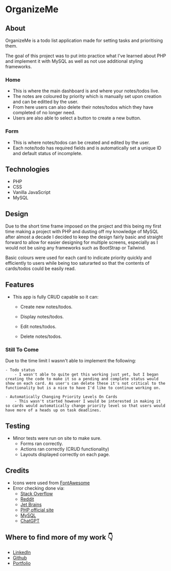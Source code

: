 # OrganizeMe

## About

OrganizeMe is a todo list application made for setting tasks and prioritising them.

The goal of this project was to put into practice what I've learned about PHP and implement it with MySQL as well as not use additional styling frameworks.


### Home

- This is where the main dashboard is and where your notes/todos live.
- The notes are coloured by priority which is manually set upon creation and can be editted by the user.
- From here users can also delete their notes/todos which they have completed of no longer need.
- Users are also able to select a button to create a new button.

### Form

- This is where notes/todos can be created and edited by the user.
- Each note/todo has required fields and is automatically set a unique ID and default status of incomplete.

## Technologies

- PHP 
- CSS
- Vanilla JavaScript
- MySQL

## Design

Due to the short time frame imposed on the project and this being my first time making a project with PHP and dusting off my knowledge of MySQL after almost a decade I decided to keep the design fairly basic and straight forward to allow for easier designing for multiple screens, especially as I would not be using any frameworks such as BootStrap or Tailwind.

Basic colours were used for each card to indicate priority quickly and efficiently to users while being too saturarted so that the contents of cards/todos could be easily read.

## Features

- This app is fully CRUD capable so it can:

    - Create new notes/todos.

    - Display notes/todos.
    
    - Edit notes/todos.

    - Delete notes/todos.

### Still To Come

Due to the time limit I wasnn't able to implement the following:

    - Todo status
        - I wasn't able to quite get this working just yet, but I began creating the code to make it so a pending and complete status would show on each card. As user's can delete these it's not critical to the functionality but is a nice to have I'd like to continue working on.

    - Automatically Changing Priority Levels On Cards
        - This wasn't started however I would be interested in making it so cards would automatically change priority level so that users would have more of a heads up on task deadlines.

## Testing

- Minor tests were run on site to make sure.
    - Forms ran correctly.
    - Actions ran correctly (CRUD functionality)
    - Layouts displayed correctly on each page.

## Credits

- Icons were used from [FontAwesome](www.https://fontawesome.com/)
- Error checking done via:
    - [Stack Overflow](https://stackoverflow.com/)
    - [Reddit](https://Reddit.com/)
    - [Jet Brains](https://www.jetbrains.com)
    - [PHP official site](https://www.php.net)
    - [MySQL](https://dev.mysql.com)
    - [ChatGPT](https://chat.openai.com/)

## Where to find more of my work 👇

- [LinkedIn](https://www.linkedin.com/in/charlotte-stone-web/)
- [Github](https://github.com/Terafora)
- [Portfolio](https://terafora.github.io/Portfolio-Site/)
